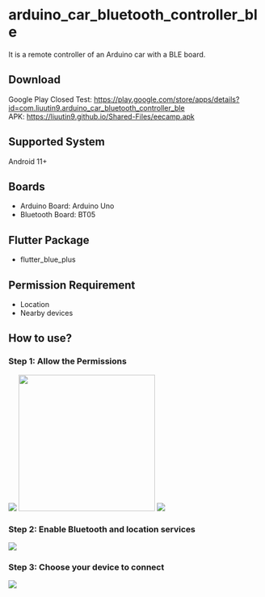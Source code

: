 # arduino_car_bluetooth_controller_ble
It is a remote controller of an Arduino car with a BLE board.

## Download
Google Play Closed Test: https://play.google.com/store/apps/details?id=com.liuutin9.arduino_car_bluetooth_controller_ble  
APK: https://liuutin9.github.io/Shared-Files/eecamp.apk

## Supported System
Android 11+

## Boards
- Arduino Board: Arduino Uno
- Bluetooth Board: BT05

## Flutter Package
- flutter_blue_plus

## Permission Requirement
- Location
- Nearby devices

## How to use?
### Step 1: Allow the Permissions
![](Screenshot_Permission_Location.jpg)
<img src="Screenshot_Permission_Location.jpg" width="270">
![](Screenshot_Permission_Nearby_Devices.jpg)
### Step 2: Enable Bluetooth and location services
![](Screenshot_Turn_On_Services.jpg)
### Step 3: Choose your device to connect
![](Screenshot_Device_List.jpg)